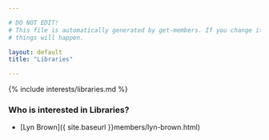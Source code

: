```yaml
---

# DO NOT EDIT!
# This file is automatically generated by get-members. If you change it, bad
# things will happen.

layout: default
title: "Libraries"

---
```


{% include interests/libraries.md %}

### Who is interested in Libraries?


* [Lyn Brown]({ site.baseurl }}members/lyn-brown.html)

